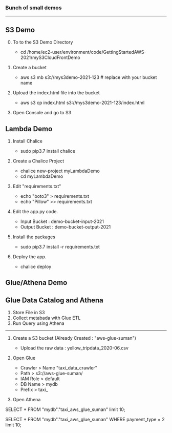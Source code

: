 ### Bunch of small demos 
-------------------------

**S3 Demo**
-----------
0. To to the S3 Demo Directory 

    - cd /home/ec2-user/environment/code/GettingStartedAWS-2021/myS3CloudFrontDemo

1. Create a bucket 

    - aws s3 mb s3://mys3demo-2021-123         # replace with your bucket name

2. Upload the index.html file into the bucket 

    - aws s3 cp index.html s3://mys3demo-2021-123/index.html

3. Open Console and go to S3 


**Lambda Demo**
---------------

1. Install Chalice 
    - sudo pip3.7 install chalice
2. Create a Chalice Project 
    - chalice new-project myLambdaDemo
    - cd myLambdaDemo
3. Edit "requirements.txt"
    - echo "boto3" > requirements.txt
    - echo "Pillow" >> requirements.txt
4. Edit the app.py code.
    - Input Bucket : demo-bucket-input-2021
    - Output Bucket : demo-bucket-output-2021

5. Install the packages 
    - sudo pip3.7 install -r requirements.txt

6. Deploy the app. 
    - chalice deploy 


**Glue/Athena Demo**
--------------------



Glue Data Catalog and Athena 
----------------------------

1. Store File in S3 
2. Collect metabada with Glue ETL 
3. Run Query using Athena 
----------------------------

1. Create a S3 bucket (Already Created : "aws-glue-suman")
    - Upload the raw data : yellow_tripdata_2020-06.csv   

2. Open Glue 
    - Crawler   > Name "taxi_data_crawler"
    - Path      > s3://aws-glue-suman/
    - IAM Role  > default
    - DB Name   > mydb
    - Prefix    > taxi_

3. Open Athena 
    
SELECT * FROM "mydb"."taxi_aws_glue_suman" limit 10;

SELECT * FROM "mydb"."taxi_aws_glue_suman" 
WHERE payment_type = 2
limit 10;